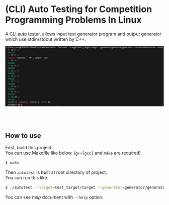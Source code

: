 # (CLI) Auto Testing for Competition Programming Problems In Linux

A CLI auto tester, allows input text generator program and output generator which use stdin/stdout written by C++.

![demo1](./demo/demo1.PNG/)

<br/>
<br/>

## How to use
First, build this project.   
You can use Makefile like below. (`g++[gcc]` and `make` are required)
```bash
$ make
```

Then `aututest` is built at root directory of project.   
You can run this like.
```bash
$ ./autotest --target=test_target/target --generator=generator/generator --solver=naive/solver -n=10
```

You can see *help* document with `--help` option.
